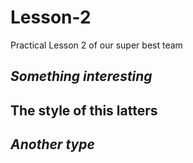 # Lesson-2
Praсtical Lesson 2 of our super best team
## *Something interesting*
## **The style of this latters**
## __*Another type*__
